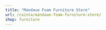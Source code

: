 ```yaml
---
title: "Mandaue Foam Furniture Store"
url: /cainta/mandaue-foam-furniture-store/
shop: furniture
---
```

